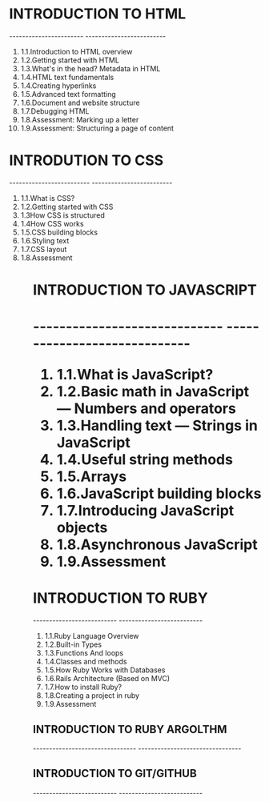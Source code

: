 <h1>INTRODUCTION TO HTML</h1>
-----------------------
-------------------------
<OL>
<li>1.1.Introduction to HTML overview</li>
<li>1.2.Getting started with HTML</li>
<li>1.3.What's in the head? Metadata in HTML</li>
<li>1.4.HTML text fundamentals</li>
<li>1.4.Creating hyperlinks</li>
<li>1.5.Advanced text formatting</li>
<li>1.6.Document and website structure</li>
<li>1.7.Debugging HTML</li>
<li>1.8.Assessment: Marking up a letter</li>
<li>1.9.Assessment: Structuring a page of content</li>
</ol>

<h1>INTRODUTION TO CSS</h1>
-------------------------
-------------------------
<ol>
<li>1.1.What is CSS?</li>
<li>1.2.Getting started with CSS</li>
<li>1.3How CSS is structured</li>
<li>1.4How CSS works</li>
<li>1.5.CSS building blocks</li>
<li>1.6.Styling text</li>
<li>1.7.CSS layout</li>
<li>1.8.Assessment</li>
<ol>

<h1>INTRODUCTION TO JAVASCRIPT<h1>
-----------------------------
-----------------------------
<ol>
<li>1.1.What is JavaScript?</li>
<li>1.2.Basic math in JavaScript — Numbers and operators</li>
<li>1.3.Handling text — Strings in JavaScript</li>
<li>1.4.Useful string methods</li>
<li>1.5.Arrays</li>
<li>1.6.JavaScript building blocks</li>
<li>1.7.Introducing JavaScript objects</li>
<li>1.8.Asynchronous JavaScript</li>
<li>1.9.Assessment</li>
</ol>
<h1>INTRODUCTION TO RUBY</h1>
--------------------------
--------------------------
<ol>
<li>1.1.Ruby Language Overview</li>
<li>1.2.Built-in Types</li>
<li>1.3.Functions And loops</li>
<li>1.4.Classes and methods</li>
<li>1.5.How Ruby Works with Databases</li>
<li>1.6.Rails Architecture (Based on MVC)</li>
<li>1.7.How to install Ruby?</li>
<li>1.8.Creating a project in ruby</li>
<li>1.9.Assessment</li>
</ol>

<h2>INTRODUCTION TO RUBY ARGOLTHM</h2>
--------------------------------
--------------------------------


<h2>INTRODUCTION TO GIT/GITHUB</h2>
--------------------------
--------------------------

